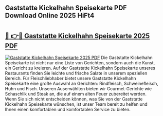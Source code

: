 ## Gaststatte Kickelhahn Speisekarte PDF Download Online 2025 HiFt4

# <h2><a href="http://gcbchok.nevu.top/?p=Gaststatte+Kickelhahn+Speisekarte">🔗 👉🔴 Gaststatte Kickelhahn Speisekarte 2025 PDF</a></h2>

[![Gaststatte Kickelhahn Speisekarte 2025 PDF](https://i.imgur.com/dBaPXMq.png)](http://gcbchok.nevu.top/?p=Gaststatte+Kickelhahn+Speisekarte)
Die Gaststatte Kickelhahn Speisekarte ist nicht nur eine Liste von Gerichten, sondern auch die Kunst, ein Gericht zu kreieren. Auf der Gaststatte Kickelhahn Speisekarte unseres Restaurants finden Sie leichte und frische Salate in unserem speziellen Bereich. Für Fleischliebhaber bietet unsere Gaststatte Kickelhahn Speisekarte eine große Auswahl an Gerichten: Rindfleisch, Schweinefleisch, Huhn und Fisch. Unseren Auserwählten bieten wir Gourmet-Gerichte wie Schaschlik und Steak an, die auf einem alten Feuer zubereitet werden. Wenn Sie sich nicht entscheiden können, was Sie von der Gaststatte Kickelhahn Speisekarte wünschen, ist unser Team bereit zu helfen und Ihnen einen komfortablen und komfortablen Service zu bieten.
